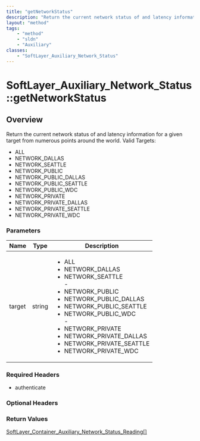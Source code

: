 ```yaml
---
title: "getNetworkStatus"
description: "Return the current network status of and latency information for a given target from numerous points around the world. V... "
layout: "method"
tags:
    - "method"
    - "sldn"
    - "Auxiliary"
classes:
    - "SoftLayer_Auxiliary_Network_Status"
---
```

# SoftLayer_Auxiliary_Network_Status::getNetworkStatus
## Overview 
Return the current network status of and latency information for a given target from numerous points around the world. Valid Targets: 
* ALL
* NETWORK_DALLAS
* NETWORK_SEATTLE
* NETWORK_PUBLIC
* NETWORK_PUBLIC_DALLAS
* NETWORK_PUBLIC_SEATTLE
* NETWORK_PUBLIC_WDC
* NETWORK_PRIVATE
* NETWORK_PRIVATE_DALLAS
* NETWORK_PRIVATE_SEATTLE
* NETWORK_PRIVATE_WDC

### Parameters 
|Name | Type | Description |
| --- | --- | --- |
|target| string| <ul type="xsd:string"> <li title="All">ALL</li> <li title="Dallas Network">NETWORK_DALLAS</li> <li title="Seattle Network">NETWORK_SEATTLE</li> - <li title="Public Network">NETWORK_PUBLIC</li> <li title="Dallas, TX - Public Network">NETWORK_PUBLIC_DALLAS</li> <li title="Seattle, WA - Public Network">NETWORK_PUBLIC_SEATTLE</li> <li title="Washington, DC - Public Network">NETWORK_PUBLIC_WDC</li> - <li title="Private Network">NETWORK_PRIVATE</li> <li title="Dallas, TX - Private Network">NETWORK_PRIVATE_DALLAS</li> <li title="Seattle, WA - Private Network">NETWORK_PRIVATE_SEATTLE</li> <li title="Washington, DC - Private Network">NETWORK_PRIVATE_WDC</li> </ul>|


### Required Headers
* authenticate

### Optional Headers

### Return Values
<a href='/reference/datatypes/SoftLayer_Container_Auxiliary_Network_Status_Reading'>SoftLayer_Container_Auxiliary_Network_Status_Reading[] </a>
